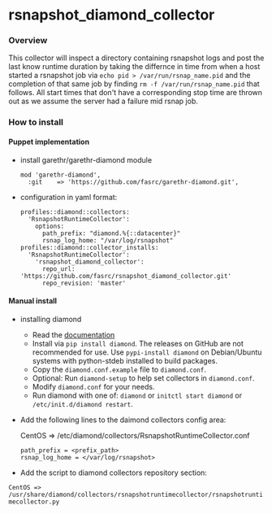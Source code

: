 # rsnapshot_diamond_collector

### Overview
This collector will inspect a directory containing rsnapshot logs and post the last know runtime duration by taking the differnce in time from when a host started a rsnapshot job via `echo pid > /var/run/rsnap_name.pid` and the completion of that same job by finding `rm -f /var/run/rsnap_name.pid` that follows. All start times that don't have a corresponding stop time are thrown out as we assume the server had a failure mid rsnap job. 

### How to install

#### Puppet implementation

* install garethr/garethr-diamond module

  ```# mod for managing diamond
  mod 'garethr-diamond',
    :git    => 'https://github.com/fasrc/garethr-diamond.git',
* configuration in yaml format:

  ```---
  profiles::diamond::collectors:
    'RsnapshotRuntimeCollector':
      options:
        path_prefix: "diamond.%{::datacenter}"
        rsnap_log_home: "/var/log/rsnapshot"
  profiles::diamond::collector_installs:
    'RsnapshotRuntimeCollector':
      'rsnapshot_diamond_collector':
        repo_url: 'https://github.com/fasrc/rsnapshot_diamond_collector.git'
        repo_revision: 'master'
#### Manual install

* installing diamond
  * Read the [documentation](http://diamond.readthedocs.org)
  * Install via `pip install diamond`.
    The releases on GitHub are not recommended for use.
    Use `pypi-install diamond` on Debian/Ubuntu systems with python-stdeb installed to build packages.
  * Copy the `diamond.conf.example` file to `diamond.conf`.
  * Optional: Run `diamond-setup` to help set collectors in `diamond.conf`.
  * Modify `diamond.conf` for your needs.
  * Run diamond with one of: `diamond` or `initctl start diamond` or `/etc/init.d/diamond restart`.

* Add the following lines to the daimond collectors config area:

  CentOS => /etc/diamond/collectors/RsnapshotRuntimeCollector.conf
  ```enabled=True
  path_prefix = <prefix_path>
  rsnap_log_home = </var/log/rsnapshot> 
* Add the script to diamond collectors repository section:

`CentOS => /usr/share/diamond/collectors/rsnapshotruntimecollector/rsnapshotruntimecollector.py`